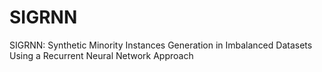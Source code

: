 # SIGRNN
SIGRNN: Synthetic Minority Instances Generation in Imbalanced Datasets Using a Recurrent Neural Network Approach
